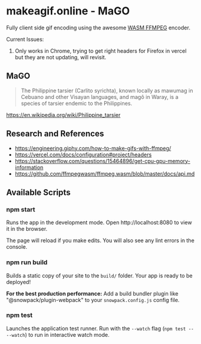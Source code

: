 # makeagif.online - MaGO 


Fully client side gif encoding using the awesome [WASM FFMPEG](https://github.com/ffmpegwasm/ffmpeg.wasm) encoder. 

Current Issues: 

1. Only works in Chrome, trying to get right headers for Firefox in vercel but they are not updating, will revisit. 

## MaGO

> The Philippine tarsier (Carlito syrichta), known locally as mawumag in Cebuano and other Visayan languages, and magô in Waray, is a species of tarsier endemic to the Philippines.

https://en.wikipedia.org/wiki/Philippine_tarsier

## Research and References

* https://engineering.giphy.com/how-to-make-gifs-with-ffmpeg/
* https://vercel.com/docs/configuration#project/headers
* https://stackoverflow.com/questions/15464896/get-cpu-gpu-memory-information
* https://github.com/ffmpegwasm/ffmpeg.wasm/blob/master/docs/api.md

## Available Scripts

### npm start

Runs the app in the development mode.
Open http://localhost:8080 to view it in the browser.

The page will reload if you make edits.
You will also see any lint errors in the console.

### npm run build

Builds a static copy of your site to the `build/` folder.
Your app is ready to be deployed!

**For the best production performance:** Add a build bundler plugin like "@snowpack/plugin-webpack" to your `snowpack.config.js` config file.

### npm test

Launches the application test runner.
Run with the `--watch` flag (`npm test -- --watch`) to run in interactive watch mode.
